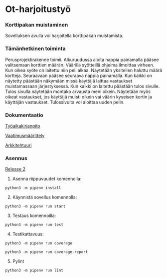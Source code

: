 # Ot-harjoitustyö
### Korttipakan muistaminen
Sovelluksen avulla voi harjoitella korttipakan muistamista.

### Tämänhetkinen toiminta
Perusprojektirakenne toimii. Alkuruudussa aloita nappia painamalla pääsee valitsemaan korttien määrän. Väärillä syötteillä ohjelma ilmoittaa virheen. Kun oikea syöte on laitettu niin peli alkaa. Näytetään yksitellen haluttu määrä kortteja. Seuraavaan pääsee seuraava nappia painamalla. Kun kaikki on näytetty päästään näkymään missä käyttäjä laittaa vastaukset muistamassaan järjestyksessä. Kun kaikki on laitettu päästään tulos sivulle. Tulos sivulla näytetään montako arvausta meni oikein. Näytetään myös oikeat vastaukset, jos käyttäjä muisti oikein vai väärin kyseisen kortin ja käyttäjän vastaukset.  Tulossivulta voi aloittaa uuden pelin.

### Dokumentaatio
[Työaikakirjanpito](https://github.com/Fransilia/ot-harjoitustyo/blob/master/harjoitustyo_korttipakan_muistaminen/dokumentaatio/tyoaikakirjanpito.md)

[Vaatimusmäärittely](https://github.com/Fransilia/ot-harjoitustyo/blob/master/harjoitustyo_korttipakan_muistaminen/dokumentaatio/vaatimuusmaarittely.md)

[Arkkitehtuuri](https://github.com/Fransilia/ot-harjoitustyo/blob/41148b8e3d566ece72ad9407172c8cc6369052e1/harjoitustyo_korttipakan_muistaminen/dokumentaatio/arkkitehtuuri.md)

### Asennus
[Release 2](https://github.com/Fransilia/ot-harjoitustyo/releases/tag/viikko6)

1. Asenna riippuvuudet komennolla:
```
python3 -m pipenv install
```
2. Käynnistä sovellus komennolla:
```
python3 -m pipenv run start
```
3. Testaus komennoilla:
```
python3 -m pipenv run test
```
4. Testikattavuus:
```
python3 -m pipenv run coverage
```
```
python3 -m pipenv run coverage-report
```
5. Pylint
```
python3 -m pipenv run lint
```